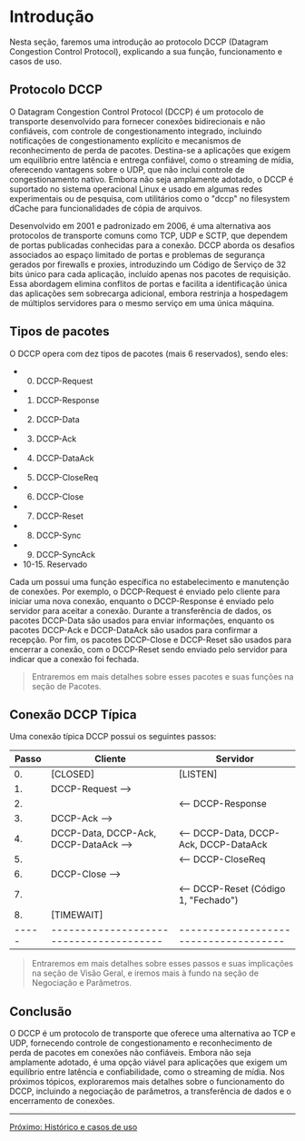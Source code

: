 <!-- Em progresso -->

# Introdução

Nesta seção, faremos uma introdução ao protocolo DCCP (Datagram Congestion Control Protocol), explicando a sua função, funcionamento e casos de uso.

## Protocolo DCCP

O Datagram Congestion Control Protocol (DCCP) é um protocolo de transporte desenvolvido para fornecer conexões bidirecionais e não confiáveis, com controle de congestionamento integrado, incluindo notificações de congestionamento explícito e mecanismos de reconhecimento de perda de pacotes. Destina-se a aplicações que exigem um equilíbrio entre latência e entrega confiável, como o streaming de mídia, oferecendo vantagens sobre o UDP, que não inclui controle de congestionamento nativo. Embora não seja amplamente adotado, o DCCP é suportado no sistema operacional Linux e usado em algumas redes experimentais ou de pesquisa, com utilitários como o "dccp" no filesystem dCache para funcionalidades de cópia de arquivos.

Desenvolvido em 2001 e padronizado em 2006, é uma alternativa aos protocolos de transporte comuns como TCP, UDP e SCTP, que dependem de portas publicadas conhecidas para a conexão. DCCP aborda os desafios associados ao espaço limitado de portas e problemas de segurança gerados por firewalls e proxies, introduzindo um Código de Serviço de 32 bits único para cada aplicação, incluído apenas nos pacotes de requisição. Essa abordagem elimina conflitos de portas e facilita a identificação única das aplicações sem sobrecarga adicional, embora restrinja a hospedagem de múltiplos servidores para o mesmo serviço em uma única máquina.

## Tipos de pacotes

O DCCP opera com dez tipos de pacotes (mais 6 reservados), sendo eles:

- 0. DCCP-Request
- 1. DCCP-Response
- 2. DCCP-Data
- 3. DCCP-Ack
- 4. DCCP-DataAck
- 5. DCCP-CloseReq
- 6. DCCP-Close
- 7. DCCP-Reset
- 8. DCCP-Sync
- 9. DCCP-SyncAck
- 10-15. Reservado

Cada um possui uma função específica no estabelecimento e manutenção de conexões. Por exemplo, o DCCP-Request é enviado pelo cliente para iniciar uma nova conexão, enquanto o DCCP-Response é enviado pelo servidor para aceitar a conexão. Durante a transferência de dados, os pacotes DCCP-Data são usados para enviar informações, enquanto os pacotes DCCP-Ack e DCCP-DataAck são usados para confirmar a recepção. Por fim, os pacotes DCCP-Close e DCCP-Reset são usados para encerrar a conexão, com o DCCP-Reset sendo enviado pelo servidor para indicar que a conexão foi fechada.

> Entraremos em mais detalhes sobre esses pacotes e suas funções na seção de Pacotes.

## Conexão DCCP Típica

Uma conexão típica DCCP possui os seguintes passos:

| Passo | Cliente                                 | Servidor                              |
| ----- | --------------------------------------- | ------------------------------------- |
| 0.    | [CLOSED]                                | [LISTEN]                              |
| 1.    | DCCP-Request -->                        |                                       |
| 2.    |                                         | <-- DCCP-Response                     |
| 3.    | DCCP-Ack -->                            |                                       |
| 4.    | DCCP-Data, DCCP-Ack, DCCP-DataAck -->   | <-- DCCP-Data, DCCP-Ack, DCCP-DataAck |
| 5.    |                                         | <-- DCCP-CloseReq                     |
| 6.    | DCCP-Close -->                          |                                       |
| 7.    |                                         | <-- DCCP-Reset (Código 1, "Fechado")  |
| 8.    | [TIMEWAIT]                              |                                       |
| ----- | --------------------------------------- | ------------------------------------- |

> Entraremos em mais detalhes sobre esses passos e suas implicações na seção de Visão Geral, e iremos mais à fundo na seção de Negociação e Parâmetros.

## Conclusão

O DCCP é um protocolo de transporte que oferece uma alternativa ao TCP e UDP, fornecendo controle de congestionamento e reconhecimento de perda de pacotes em conexões não confiáveis. Embora não seja amplamente adotado, é uma opção viável para aplicações que exigem um equilíbrio entre latência e confiabilidade, como o streaming de mídia. Nos próximos tópicos, exploraremos mais detalhes sobre o funcionamento do DCCP, incluindo a negociação de parâmetros, a transferência de dados e o encerramento de conexões.

---

[Próximo: Histórico e casos de uso](2.%20Histórico.md)